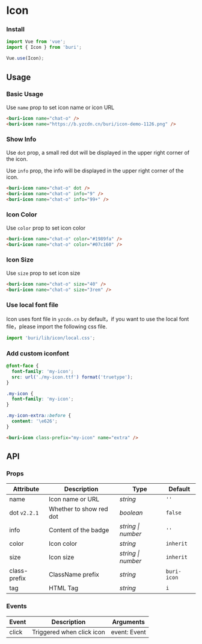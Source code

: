 # Icon

### Install

``` javascript
import Vue from 'vue';
import { Icon } from 'buri';

Vue.use(Icon);
```

## Usage

### Basic Usage

Use `name` prop to set icon name or icon URL

```html
<buri-icon name="chat-o" />
<buri-icon name="https://b.yzcdn.cn/buri/icon-demo-1126.png" />
```

### Show Info

Use `dot` prop, a small red dot will be displayed in the upper right corner of the icon. 

Use `info` prop, the info will be displayed in the upper right corner of the icon.

```html
<buri-icon name="chat-o" dot />
<buri-icon name="chat-o" info="9" />
<buri-icon name="chat-o" info="99+" />
```

### Icon Color

Use `color` prop to set icon color

```html
<buri-icon name="chat-o" color="#1989fa" />
<buri-icon name="chat-o" color="#07c160" />
```

### Icon Size

Use `size` prop to set icon size

```html
<buri-icon name="chat-o" size="40" />
<buri-icon name="chat-o" size="3rem" />
```

### Use local font file

Icon uses font file in `yzcdn.cn` by default，if you want to use the local font file，please import the following css file.

```js
import 'buri/lib/icon/local.css';
```

### Add custom iconfont

```css
@font-face {
  font-family: 'my-icon';
  src: url('./my-icon.ttf') format('truetype');
}

.my-icon {
  font-family: 'my-icon';
}

.my-icon-extra::before {
  content: '\e626';
}
```

```html
<buri-icon class-prefix="my-icon" name="extra" />
```

## API

### Props

| Attribute | Description | Type | Default |
|------|------|------|------|
| name | Icon name or URL | *string* | `''` |
| dot `v2.2.1` | Whether to show red dot | *boolean* | `false` |
| info | Content of the badge | *string \| number* | `''` |
| color | Icon color | *string* | `inherit` |
| size | Icon size | *string \| number* | `inherit` |
| class-prefix | ClassName prefix | *string* | `buri-icon` |
| tag | HTML Tag | *string* | `i` |

### Events

| Event | Description | Arguments |
|------|------|------|
| click | Triggered when click icon | event: Event |
